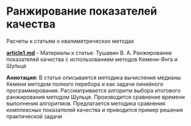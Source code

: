 Ранжирование показателей качества
===================

Расчеты к статьям о квалиметрических методах

[**article1.md**](article1.md)  - Материалы к статье: Тушавин В. А. Ранжирование показателей качества с использованием методов Кемени-Янга и Шульце 

**Аннотация:**  В статье описывается методика вычисления медианы Кемени методом полного перебора и как задачи линейного программирования. Рассматривается алгоритм выбора итогового ранжирования методом Шульце. Производится сравнение времени выполнения алгоритмов. Предлагается методика сравнения комплексных показателей качества и приводится пример решения практической задачи